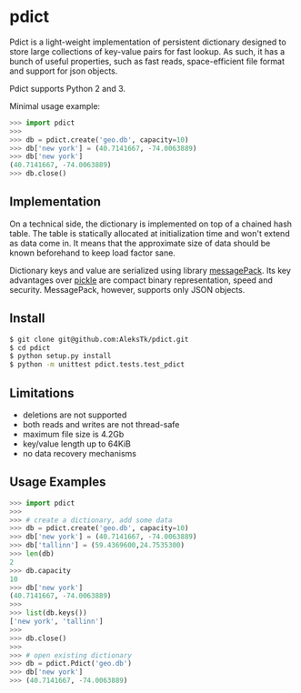pdict
=====

Pdict is a light-weight implementation of persistent dictionary designed to store large collections
of key-value pairs for fast lookup.
As such, it has a bunch of useful properties, such as fast reads, space-efficient file format and
support for json objects.

Pdict supports Python 2 and 3.


Minimal usage example:

``` python
>>> import pdict
>>> 
>>> db = pdict.create('geo.db', capacity=10)
>>> db['new york'] = (40.7141667, -74.0063889)
>>> db['new york']
(40.7141667, -74.0063889)
>>> db.close()
```

Implementation
--------------
On a technical side, the dictionary is implemented on top of a chained hash table.
The table is statically allocated at initialization time and won't extend as data come in.
It means that the approximate size of data should be known beforehand to keep load factor sane.

Dictionary keys and value are serialized using library [messagePack](http://msgpack.org/).
Its key advantages over [pickle](https://docs.python.org/3/library/pickle.html)
are compact binary representation, speed and security.
MessagePack, however, supports only JSON objects.

Install
-------

``` bash
$ git clone git@github.com:AleksTk/pdict.git
$ cd pdict
$ python setup.py install
$ python -m unittest pdict.tests.test_pdict
```

Limitations
-----------
* deletions are not supported
* both reads and writes are not thread-safe
* maximum file size is 4.2Gb
* key/value length up to 64KiB
* no data recovery mechanisms

Usage Examples
--------------

``` python
>>> import pdict
>>>
>>> # create a dictionary, add some data
>>> db = pdict.create('geo.db', capacity=10)
>>> db['new york'] = (40.7141667, -74.0063889)
>>> db['tallinn'] = (59.4369600,24.7535300)
>>> len(db)
2
>>> db.capacity
10
>>> db['new york']
(40.7141667, -74.0063889)
>>>
>>> list(db.keys())
['new york', 'tallinn']
>>>
>>> db.close()
>>>
>>> # open existing dictionary
>>> db = pdict.Pdict('geo.db')
>>> db['new york']
>>> (40.7141667, -74.0063889)
```
